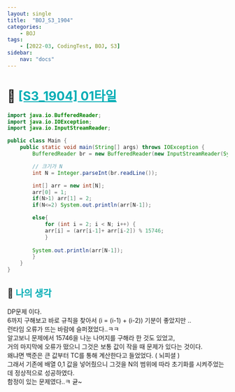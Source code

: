 ```yaml
---
layout: single
title:  "BOJ_S3_1904"
categories: 
    - BOJ
tags: 
    - [2022-03, CodingTest, BOJ, S3]
sidebar:
    nav: "docs"
---
```


# 📁 <b><a style="color:#00adb5" href="https://www.acmicpc.net/problem/1904" target=_blank>[S3_1904] 01타일</a></b>

```java
import java.io.BufferedReader;
import java.io.IOException;
import java.io.InputStreamReader;

public class Main {
    public static void main(String[] args) throws IOException {
        BufferedReader br = new BufferedReader(new InputStreamReader(System.in));

        // 크기가 N
        int N = Integer.parseInt(br.readLine());

        int[] arr = new int[N];
        arr[0] = 1;
        if(N>1) arr[1] = 2;
        if(N<=2) System.out.println(arr[N-1]);

        else{
            for (int i = 2; i < N; i++) {
            arr[i] = (arr[i-1]+ arr[i-2]) % 15746;
            }
            
        System.out.println(arr[N-1]);
        }
    }
}
```

## 🤔 <b><a style="color:#00adb5">나의 생각</a></b>
DP문제 이다.<br>
6까지 구해보고 바로 규칙을 찾아서 (i = (i-1) + (i-2)) 기분이 좋았지만 ..<br>
런타임 오류가 뜨는 바람에 슬퍼졌었다..ㅋㅋ<br>
알고보니 문제에서 15746을 나눈 나머지를 구해라 한 것도 있었고,<br>
거의 마지막에 오류가 떴으니 그것은 보통 값이 작을 때 문제가 있다는 것이다.<br>
왜냐면 백준은 큰 값부터 TC를 통해 계산한다고 들었었다. ( 뇌피셜 )<br>
그래서 기존에 배열 0,1 값을 넣어줬으니 그것을 N의 범위에 따라 초기화를 시켜주었는데 정상적으로 성공하였다.<br>
함정이 있는 문제였다..ㅋ 귣~